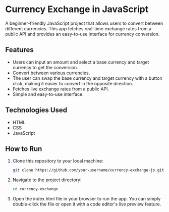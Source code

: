 # Currency Exchange in JavaScript

A beginner-friendly JavaScript project that allows users to convert between different currencies. This app fetches real-time exchange rates from a public API and provides an easy-to-use interface for currency conversion.

## Features

- Users can input an amount and select a base currency and target currency to get the conversion.
- Convert between various currencies.
- The user can swap the base currency and target currency with a button click, making it easier to convert in the opposite direction.
- Fetches live exchange rates from a public API.
- Simple and easy-to-use interface.

## Technologies Used

- HTML
- CSS
- JavaScript

## How to Run

1. Clone this repository to your local machine:

   ```bash
   git clone https://github.com/your-username/currency-exchange-js.git

2. Navigate to the project directory:

   ```bash
   cd currency-exchange

3. Open the index.html file in your browser to run the app. You can simply double-click the file or open it with a code editor's live preview feature.

